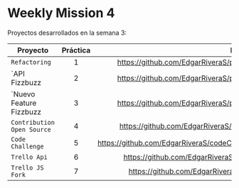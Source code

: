 # Weekly Mission 4

Proyectos desarrollados en la semana 3:

| Proyecto | Práctica | Link al repo |
| ------------- |:-------------:| -----:|
|`Refactoring`|1|https://github.com/EdgarRiveraS/playbook.git|
|`API Fizzbuzz|2|https://github.com/EdgarRiveraS/playbook.git|
|`Nuevo Feature Fizzbuzz|3|https://github.com/EdgarRiveraS/playbook.git|
|`Contribution Open Source`|4|https://github.com/EdgarRiveraS/fizzbuzz.git|
|`Code Challenge`|5|https://github.com/EdgarRiveraS/codeChallenge.git|
|`Trello Api`|6|https://github.com/EdgarRiveraS/trelloJs.git|
|`Trello JS Fork`|7|https://github.com/EdgarRiveraS/trello.git)|
